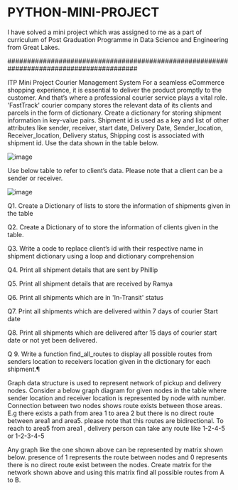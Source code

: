 # PYTHON-MINI-PROJECT
I have solved a mini project which was assigned to me as a part of curriculum of Post Graduation Programme in Data Science and Engineering from Great Lakes.


#########################################################################################

ITP Mini Project
Courier Management System
For a seamless eCommerce shopping experience, it is essential to deliver the product promptly to the customer. And that’s where a professional courier service plays a vital role. 'FastTrack' courier company stores the relevant data of its clients and parcels in the form of dictionary. Create a dictionary for storing shipment information in key-value pairs. Shipment id is used as a key and list of other attributes like sender, receiver, start date, Delivery Date, Sender_location, Receiver_location, Delivery status, Shipping cost is associated with shipment id. Use the data shown in the table below.

![image](https://user-images.githubusercontent.com/49452178/126747566-2cd7bb86-5002-4488-9f7b-0145323e6a1c.png)
 
Use below table to refer to client’s data. Please note that a client can be a sender or receiver.



![image](https://user-images.githubusercontent.com/49452178/126747623-b0ea186d-5c35-4892-adfa-0c1255ae343a.png)


 
Q1. Create a Dictionary of lists to store the information of shipments given in the table

Q2. Create a Dictionary of to store the information of clients given in the table.

Q3. Write a code to replace client’s id with their respective name in shipment dictionary using a loop and dictionary comprehension

Q4. Print all shipment details that are sent by Phillip

Q5. Print all shipment details that are received by Ramya

Q6. Print all shipments which are in 'In-Transit' status

Q7. Print all shipments which are delivered within 7 days of courier Start date

Q8. Print all shipments which are delivered after 15 days of courier start date or not yet been delivered.

Q 9. Write a function find_all_routes to display all possible routes from senders location to receivers location given in the dictionary for each shipment.¶

Graph data structure is used to represent network of pickup and delivery nodes. Consider a below graph diagram for given nodes in the table where sender location and receiver location is represented by node with number.
Connection between two nodes shows route exists between those areas. E.g there exists a path from area 1 to area 2 but there is no direct route between area1 and area5. please note that this routes are bidirectional.
To reach to area5 from area1 , delivery person can take any route like 1-2-4-5 or 1-2-3-4-5


 
Any graph like the one shown above can be represented by matrix shown below. presence of 1 represents the route between nodes and 0 represents there is no direct route exist between the nodes. Create matrix for the network shown above and using this matrix find all possible routes from A to B. 
 


